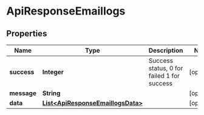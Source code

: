 
# ApiResponseEmaillogs

## Properties
Name | Type | Description | Notes
------------ | ------------- | ------------- | -------------
**success** | **Integer** | Success status, 0 for failed 1 for success |  [optional]
**message** | **String** |  |  [optional]
**data** | [**List&lt;ApiResponseEmaillogsData&gt;**](ApiResponseEmaillogsData.md) |  |  [optional]



